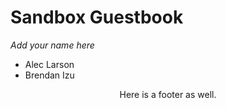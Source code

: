 # Sandbox Guestbook
*Add your name here*
- Alec Larson
- Brendan Izu






<center>Here is a footer as well.</center>